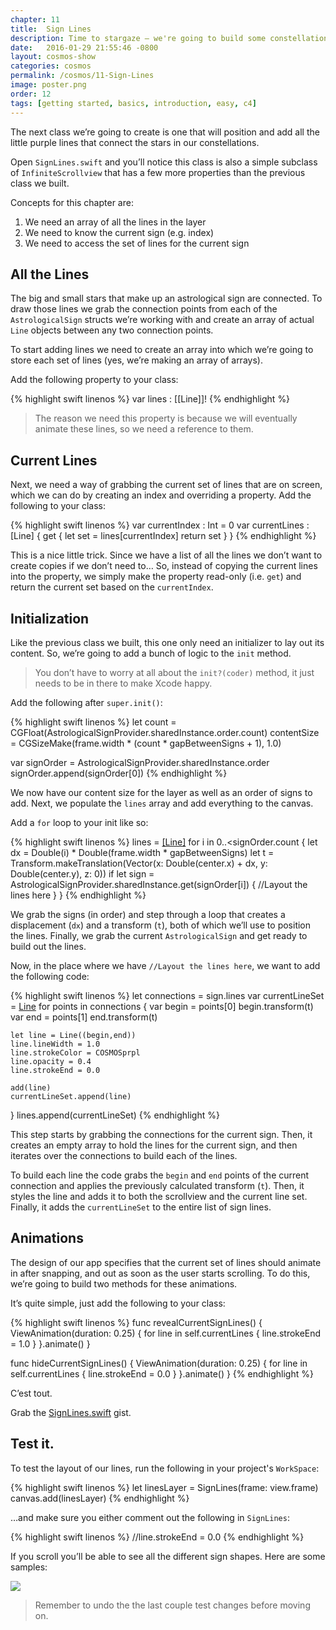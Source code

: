 ```yaml
---
chapter: 11
title:  Sign Lines
description: Time to stargaze – we're going to build some constellations.
date:   2016-01-29 21:55:46 -0800
layout: cosmos-show
categories: cosmos
permalink: /cosmos/11-Sign-Lines
image: poster.png
order: 12
tags: [getting started, basics, introduction, easy, c4]
---
```


The next class we’re going to create is one that will position and add all the little purple lines that connect the stars in our constellations.

Open `SignLines.swift` and you’ll notice this class is also a simple subclass of `InfiniteScrollview` that has a few more properties than the previous class we built.

Concepts for this chapter are:

1. We need an array of all the lines in the layer
2. We need to know the current sign (e.g. index)
3. We need to access the set of lines for the current sign

## All the Lines

The big and small stars that make up an astrological sign are connected. To draw those lines we grab the connection points from each of the `AstrologicalSign` structs we’re working with and create an array of actual `Line` objects between any two connection points.

To start adding lines we need to create an array into which we’re going to store each set of lines (yes, we’re making an array of arrays).

Add the following property to your class:

{% highlight swift linenos %}
var lines : [[Line]]!
{% endhighlight %}

> The reason we need this property is because we will eventually animate these lines, so we need a reference to them.

## Current Lines

Next, we need a way of grabbing the current set of lines that are on screen, which we can do by creating an index and overriding a property. Add the following to your class:

{% highlight swift linenos %}
var currentIndex : Int = 0
var currentLines : [Line] {
    get {
        let set = lines[currentIndex]
        return set
    }
}
{% endhighlight %}

This is a nice little trick. Since we have a list of all the lines we don’t want to create copies if we don’t need to… So, instead of copying the current lines into the property, we simply make the property read-only (i.e. `get`) and return the current set based on the `currentIndex`.

## Initialization

Like the previous class we built, this one only need an initializer to lay out its content. So, we’re going to add a bunch of logic to the `init` method.

> You don’t have to worry at all about the `init?(coder)` method, it just needs to be in there to make Xcode happy.

Add the following after `super.init()`:

{% highlight swift linenos %}
let count = CGFloat(AstrologicalSignProvider.sharedInstance.order.count)
contentSize = CGSizeMake(frame.width * (count * gapBetweenSigns + 1), 1.0)

var signOrder = AstrologicalSignProvider.sharedInstance.order
signOrder.append(signOrder[0])
{% endhighlight %}

We now have our content size for the layer as well as an order of signs to add. Next, we populate the `lines` array and add everything to the canvas.

Add a `for` loop to your init like so:

{% highlight swift linenos %}
lines = [[Line]]()
for i in 0..<signOrder.count {
    let dx = Double(i) * Double(frame.width * gapBetweenSigns)
    let t = Transform.makeTranslation(Vector(x: Double(center.x) + dx, y: Double(center.y), z: 0))
    if let sign = AstrologicalSignProvider.sharedInstance.get(signOrder[i]) {
        //Layout the lines here
    }
}
{% endhighlight %}

We grab the signs (in order) and step through a loop that creates a displacement (`dx`) and a transform (`t`), both of which we’ll use to position the lines. Finally, we grab the current `AstrologicalSign` and get ready to build out the lines.

Now, in the place where we have `//Layout the lines here`, we want to add the following code:

{% highlight swift linenos %}
let connections = sign.lines
var currentLineSet = [Line]()
for points in connections {
    var begin = points[0]
    begin.transform(t)
    var end = points[1]
    end.transform(t)
    
    let line = Line((begin,end))
    line.lineWidth = 1.0
    line.strokeColor = COSMOSprpl
    line.opacity = 0.4
    line.strokeEnd = 0.0
    
    add(line)
    currentLineSet.append(line)
}
lines.append(currentLineSet)
{% endhighlight %}

This step starts by grabbing the connections for the current sign. Then, it creates an empty array to hold the lines for the current sign, and then iterates over the connections to build each of the lines.

To build each line the code grabs the `begin` and `end` points of the current connection and applies the previously calculated transform (`t`). Then, it styles the line and adds it to both the scrollview and the current line set. Finally, it adds the `currentLineSet` to the entire list of sign lines.

## Animations

The design of our app specifies that the current set of lines should animate in after snapping, and out as soon as the user starts scrolling. To do this, we’re going to build two methods for these animations.

It’s quite simple, just add the following to your class:

{% highlight swift linenos %}
func revealCurrentSignLines() {
    ViewAnimation(duration: 0.25) {
        for line in self.currentLines {
            line.strokeEnd = 1.0
        }
    }.animate()
}

func hideCurrentSignLines() {
    ViewAnimation(duration: 0.25) {
        for line in self.currentLines {
            line.strokeEnd = 0.0
        }
    }.animate()
}
{% endhighlight %}

C’est tout.

Grab the [SignLines.swift](https://gist.github.com/C4Framework/7b3497da5c4094e65f97) gist.

## Test it.

To test the layout of our lines, run the following in your project's `WorkSpace`:

{% highlight swift linenos %}
let linesLayer = SignLines(frame: view.frame)
canvas.add(linesLayer)
{% endhighlight %}

…and make sure you either comment out the following in `SignLines`:

{% highlight swift linenos %}
//line.strokeEnd = 0.0
{% endhighlight %}

If you scroll you’ll be able to see all the different sign shapes. Here are some samples:

![](01.png)

> Remember to undo the the last couple test changes before moving on.
